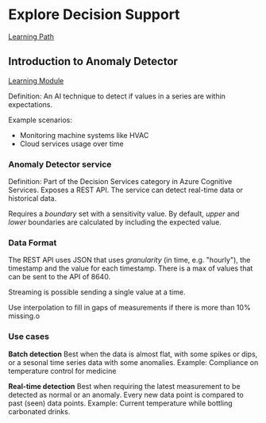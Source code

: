 # Explore Decision Support

[Learning Path](https://learn.microsoft.com/training/paths/explore-fundamentals-of-decision-support/?WT.mc_id=academic-0000-alfredodeza)

## Introduction to Anomaly Detector

[Learning Module](https://learn.microsoft.com/training/modules/intro-to-anomaly-detector/?WT.mc_id=academic-0000-alfredodeza)

Definition: An AI technique to detect if values in a series are within expectations.

Example scenarios:

* Monitoring machine systems like HVAC
* Cloud services usage over time

### Anomaly Detector service

Definition: Part of the Decision Services category in Azure Cognitive Services. Exposes a REST API. The service can detect real-time data or historical data.

Requires a *boundary* set with a sensitivity value. By default, _upper_ and _lower_ boundaries are calculated by including the expected value.

### Data Format

The REST API uses JSON that uses _granularity_ (in time, e.g. "hourly"), the timestamp and the value for each timestamp. There is a max of values that can be sent to the API of 8640.

Streaming is possible sending a single value at a time.

Use interpolation to fill in gaps of measurements if there is more than 10% missing.o

### Use cases

**Batch detection**
Best when the data is almost flat, with some spikes or dips, or a sesonal time series data with some anomalies.
Example: Compliance on temperature control for medicine

**Real-time detection**
Best when requiring the latest measurement to be detected as normal or an anomaly. Every new data point is compared to past (seen) data points.
Example: Current temperature while bottling carbonated drinks.
